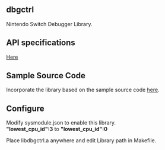 ## dbgctrl  
Nintendo Switch Debugger Library.  

## API specifications  
[Here](https://unvirus.github.io/dbgctrl/index.html)  

## Sample Source Code  
Incorporate the library based on the sample source code [here](https://github.com/switchbrew/switch-examples/tree/master/templates/sysmodule).  

## Configure
Modify sysmodule.json to enable this library.  
**"lowest_cpu_id":3** to **"lowest_cpu_id":0**  

Place libdbgctrl.a anywhere and edit Library path in Makefile.  


  
